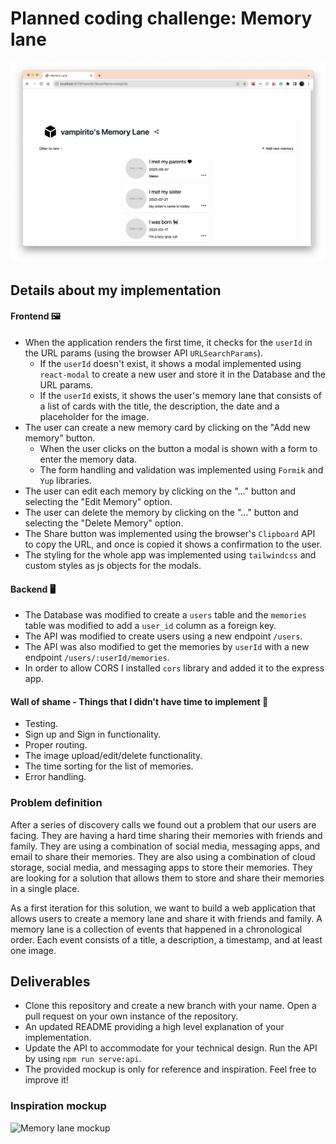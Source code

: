 # Planned coding challenge: Memory lane

![my implementation](./my_implementation.png)
## Details about my implementation
#### Frontend 🖼️
- When the application renders the first time, it checks for the `userId` in the URL params (using the browser API `URLSearchParams`).
  - If the `userId` doesn't exist, it shows a modal implemented using `react-modal` to create a new user and store it in the Database and the URL params.
  - If the `userId` exists, it shows the user's memory lane that consists of a list of cards with the title, the description, the date and a placeholder for the image.
- The user can create a new memory card by clicking on the "Add new memory" button.
  - When the user clicks on the button a modal is shown with a form to enter the memory data.
  - The form handling and validation was implemented using `Formik` and `Yup` libraries.
- The user can edit each memory by clicking on the "..." button and selecting the "Edit Memory" option.
- The user can delete the memory by clicking on the "..." button and selecting the "Delete Memory" option.
- The Share button was implemented using the browser's `Clipboard` API to copy the URL, and once is copied it shows a confirmation to the user.
- The styling for the whole app was implemented using `tailwindcss` and custom styles as js objects for the modals.
#### Backend 🖥️
- The Database was modified to create a `users` table and the `memories` table was modified to add a `user_id` column as a foreign key.
- The API was modified to create users using a new endpoint `/users`.
- The API was also modified to get the memories by `userId` with a new endpoint `/users/:userId/memories`.
- In order to allow CORS I installed `cors` library and added it to the express app.

#### Wall of shame - Things that I didn't have time to implement 🫣
- Testing.
- Sign up and Sign in functionality.
- Proper routing.
- The image upload/edit/delete functionality.
- The time sorting for the list of memories.
- Error handling.

### Problem definition

After a series of discovery calls we found out a problem that our users are facing. They are having a hard time sharing their memories with friends and family. They are using a combination of social media, messaging apps, and email to share their memories. They are also using a combination of cloud storage, social media, and messaging apps to store their memories. They are looking for a solution that allows them to store and share their memories in a single place.

As a first iteration for this solution, we want to build a web application that allows users to create a memory lane and share it with friends and family. A memory lane is a collection of events that happened in a chronological order. Each event consists of a title, a description, a timestamp, and at least one image.

## Deliverables

- Clone this repository and create a new branch with your name. Open a pull request on your own instance of the repository.
- An updated README providing a high level explanation of your implementation.
- Update the API to accommodate for your technical design. Run the API by using `npm run serve:api`.
- The provided mockup is only for reference and inspiration. Feel free to improve it!

### Inspiration mockup

![Memory lane mockup](./memory_lane.png)
